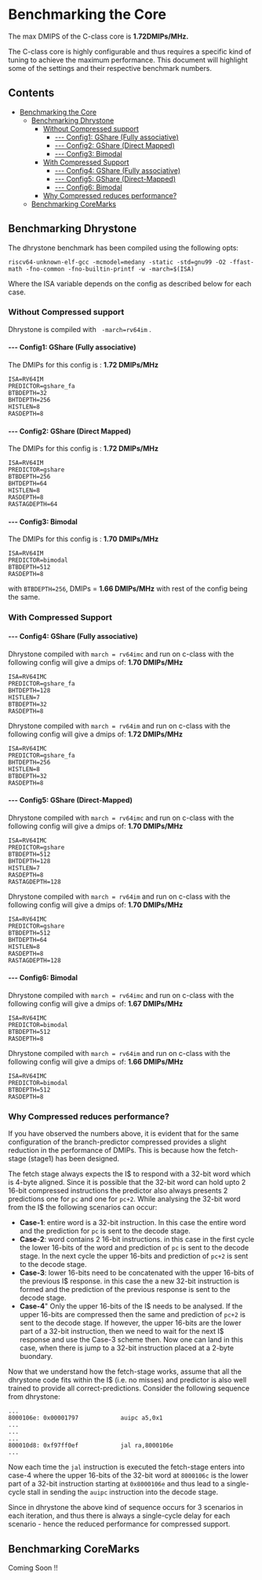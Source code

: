 # Benchmarking the Core

The max DMIPS of the C-class core is **1.72DMIPs/MHz.**

The C-class core is highly configurable and thus requires a specific kind of tuning to achieve the maximum performance. This document will highlight some of the settings and their respective benchmark numbers.

## Contents
- [Benchmarking the Core](#benchmarking-the-core)
  * [Benchmarking Dhrystone](#benchmarking-dhrystone)
    + [Without Compressed support](#without-compressed-support)
      - [--- Config1: GShare (Fully associative)](#----config1--gshare--fully-associative-)
      - [--- Config2: GShare (Direct Mapped)](#----config2--gshare--direct-mapped-)
      - [--- Config3: Bimodal](#----config3--bimodal)
    + [With Compressed Support](#with-compressed-support)
      - [--- Config4: GShare (Fully associative)](#----config4--gshare--fully-associative-)
      - [--- Config5: GShare (Direct-Mapped)](#----config5--gshare--direct-mapped-)
      - [--- Config6: Bimodal](#----config6--bimodal)
    + [Why Compressed reduces performance?](#why-compressed-reduces-performance-)
  * [Benchmarking CoreMarks](#benchmarking-coremarks-)

## Benchmarking Dhrystone
The dhrystone benchmark has been compiled using the following opts:
```
riscv64-unknown-elf-gcc -mcmodel=medany -static -std=gnu99 -O2 -ffast-math -fno-common -fno-builtin-printf -w -march=$(ISA)
```
Where the ISA variable depends on the config as described below for each case.

### Without Compressed support
Dhrystone is compiled with ``` -march=rv64im``` .

#### --- Config1: GShare (Fully associative)
The DMIPs for this config is : **1.72 DMIPs/MHz**

```
ISA=RV64IM
PREDICTOR=gshare_fa
BTBDEPTH=32
BHTDEPTH=256
HISTLEN=8
RASDEPTH=8
```

#### --- Config2: GShare (Direct Mapped)
The DMIPs for this config is : **1.72 DMIPs/MHz**

```
ISA=RV64IM
PREDICTOR=gshare
BTBDEPTH=256
BHTDEPTH=64
HISTLEN=8
RASDEPTH=8 
RASTAGDEPTH=64
```

#### --- Config3: Bimodal 
The DMIPs for this config is : **1.70 DMIPs/MHz**

```
ISA=RV64IM
PREDICTOR=bimodal
BTBDEPTH=512
RASDEPTH=8
```
with ```BTBDEPTH=256```, DMIPs = **1.66 DMIPs/MHz** with rest of the config being the same.

### With Compressed Support

#### --- Config4: GShare (Fully associative)
Dhrystone compiled with `march = rv64imc` and run on c-class with the following config will give a dmips of: **1.70 DMIPs/MHz**

```
ISA=RV64IMC
PREDICTOR=gshare_fa
BHTDEPTH=128
HISTLEN=7
BTBDEPTH=32
RASDEPTH=8
```

Dhrystone compiled with `march = rv64im` and run on c-class with the following config will give a dmips of: **1.72 DMIPs/MHz**

```
ISA=RV64IMC
PREDICTOR=gshare_fa
BHTDEPTH=256
HISTLEN=8
BTBDEPTH=32
RASDEPTH=8
```
#### --- Config5: GShare (Direct-Mapped)
Dhrystone compiled with `march = rv64imc` and run on c-class with the following config will give a dmips of: **1.70 DMIPs/MHz**

```
ISA=RV64IMC
PREDICTOR=gshare
BTBDEPTH=512
BHTDEPTH=128
HISTLEN=7
RASDEPTH=8
RASTAGDEPTH=128
```

Dhrystone compiled with `march = rv64im` and run on c-class with the following config will give a dmips of: **1.70 DMIPs/MHz**

```
ISA=RV64IMC
PREDICTOR=gshare
BTBDEPTH=512
BHTDEPTH=64
HISTLEN=8
RASDEPTH=8
RASTAGDEPTH=128
```

#### --- Config6: Bimodal
Dhrystone compiled with `march = rv64imc` and run on c-class with the following config will give a dmips of: **1.67 DMIPs/MHz**

```
ISA=RV64IMC
PREDICTOR=bimodal
BTBDEPTH=512
RASDEPTH=8
```

Dhrystone compiled with `march = rv64im` and run on c-class with the following config will give a dmips of: **1.66 DMIPs/MHz**

```
ISA=RV64IMC
PREDICTOR=bimodal
BTBDEPTH=512
RASDEPTH=8
```

### Why Compressed reduces performance?

If you have observed the numbers above, it is evident that for the same configuration of the branch-predictor compressed provides a slight reduction in the performance of DMIPs. 
This is because how the fetch-stage (stage1) has been designed. 

The fetch stage always expects the I$ to respond with a 32-bit word which is 4-byte aligned. Since it is possible that the 32-bit word can hold upto 2 16-bit compressed instructions the predictor also always presents 2 predictions one for `pc` and one for `pc+2`. 
While analysing the 32-bit word from the I$ the following scenarios can occur:

* **Case-1**: entire word is a 32-bit instruction. In this case the entire word and the prediction for `pc` is sent to the decode stage.
* **Case-2**: word contains 2 16-bit instructions. in this case in the first cycle the lower 16-bits of the word and prediction of `pc` is sent to the decode stage. In the next cycle the upper 16-bits and prediction of `pc+2` is sent to the decode stage.
* **Case-3**: lower 16-bits need to be concatenated with the upper 16-bits of the previous I$ response. in this case the a new 32-bit instruction is formed and the prediction of the previous response is sent to the decode stage.
* **Case-4**" Only the upper 16-bits of the I$ needs to be analysed. If the upper 16-bits are compressed then the same and prediction of `pc+2` is sent to the decode stage. If however, the upper 16-bits are the lower part of a 32-bit instruction, then we need to wait for the next I$ response and use the Case-3 scheme then. Now one can land in this case, when there is jump to a 32-bit instruction placed at a 2-byte buondary.

Now that we understand how the fetch-stage works, assume that all the dhrystone code fits within the I$ (i.e. no misses) and predictor is also well trained to provide all correct-predictions. Consider the following sequence from dhrystone:

```
...
8000106e: 0x00001797            auipc a5,0x1
...
...
...
800010d8: 0xf97ff0ef            jal ra,8000106e
...
```

Now each time the `jal` instruction is executed the fetch-stage enters into case-4 where the upper 16-bits of the 32-bit word at `8000106c` is the lower part of a 32-bit instruction starting at `0x8000106e` and thus lead to a single-cycle stall in sending the `auipc` instruction into the decode stage. 

Since in dhrystone the above kind of sequence occurs for 3 scenarios in each iteration, and thus there is always a single-cycle delay for each scenario - hence the reduced performance for compressed support.

## Benchmarking CoreMarks
Coming Soon !!